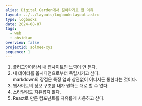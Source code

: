 ```yaml
---
alias: Digital Garden에서 갈아타기로 한 이유
layout: ../../layouts/LogbooksLayout.astro
type: logbooks
date: 2024-08-07
tags:
  - web
  - obsidian
overview: false
projectId: solmee-xyz
sequence: 1
---
```


1. 플러그인이라서 내 웹사이트인 느낌이 안 든다.
2. 내 데이터를 옵시디언으로부터 독립시키고 싶다.  
	markdown의 장점은 특정 앱과 상관없이 어디서든 통한다는 것이다.
3. 웹사이트의 정보 구조를 내가 원하는 대로 할 수 없다.
4. 스타일링도 자유롭지 않다.
5. React로 만든 컴포넌트를 자유롭게 사용하고 싶다.